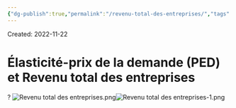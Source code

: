 ```yaml
---
{"dg-publish":true,"permalink":"/revenu-total-des-entreprises/","tags":["economy","gardenEntry","gardenEntry","gardenEntry","gardenEntry","gardenEntry","gardenEntry","gardenEntry","gardenEntry","gardenEntry"]}
---
```


Created: 2022-11-22

# Élasticité-prix de la demande (PED) et Revenu total des entreprises
?
![Revenu total des entreprises.png](/img/user/assets/Revenu%20total%20des%20entreprises/Revenu%20total%20des%20entreprises.png)![Revenu total des entreprises-1.png](/img/user/assets/Revenu%20total%20des%20entreprises/Revenu%20total%20des%20entreprises-1.png)
<!--SR:!2023-08-03,155,250-->


